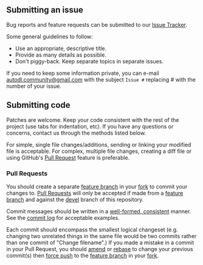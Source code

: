 ## Submitting an issue

Bug reports and feature requests can be submitted to our [Issue Tracker](https://github.com/autodl-community/autodl-rutorrent/issues).

Some general guidelines to follow:

* Use an appropriate, descriptive title.
* Provide as many details as possible.
* Don't piggy-back. Keep separate topics in separate issues.

If you need to keep some information private, you can e-mail autodl.community@gmail.com with the subject ``Issue #`` replacing \# with the number of your issue.

## Submitting code

Patches are welcome. Keep your code consistent with the rest of the project (use tabs for indentation, etc). If you have any questions or concerns, contact us through the methods listed below.

For simple, single file changes/additions, sending or linking your modified file is acceptable. For complex, multiple file changes, creating a diff file or using GitHub's [Pull Request](https://help.github.com/articles/using-pull-requests/) feature is preferable.

### Pull Requests

You should create a separate [feature branch][fb] in your [fork][fork] to commit your changes to. [Pull Requests](https://help.github.com/articles/creating-a-pull-request) will only be accepted if made from a [feature branch][fb] and against the [devel](https://github.com/autodl-community/autodl-rutorrent/tree/devel) branch of this repository.

Commit messages should be written in a [well-formed, consistent](https://sethrobertson.github.io/GitBestPractices/#usemsg) manner. See the [commit log](https://github.com/autodl-community/autodl-rutorrent/commits/devel) for acceptable examples.

Each commit should encompass the smallest logical changeset (e.g. changing two unrelated things in the same file would be two commits rather than one commit of "Change filename".) If you made a mistake in a commit in your Pull Request, you should [amend](https://www.atlassian.com/git/tutorials/rewriting-history/git-commit--amend) or [rebase](https://www.atlassian.com/git/tutorials/rewriting-history/git-rebase-i) to change your previous commit(s) then [force push](http://stackoverflow.com/a/12610763) to the [feature branch][fb] in your [fork][fork].

[fb]: https://help.github.com/articles/creating-and-deleting-branches-within-your-repository/#creating-a-branch
[fork]: https://help.github.com/articles/fork-a-repo
